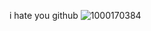 i hate you github
![1000170384](https://github.com/user-attachments/assets/380e4028-ac28-4c2b-b48d-34c8597921bc)
